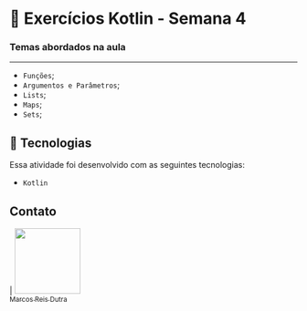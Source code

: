 # :memo: Exercícios Kotlin - Semana 4

### Temas abordados na aula
<hr>

- ``Funções``;
- ``Argumentos e Parâmetros``;
- ``Lists``;
- ``Maps``;
- ``Sets``;


## 🚀 Tecnologias

Essa atividade foi desenvolvido com as seguintes tecnologias:

- ``Kotlin``

## Contato

| [<img src="https://avatars.githubusercontent.com/u/112917982?v=4" width=115><br><sub>Marcos Reis Dutra</sub>](https://github.com/Marqueba)